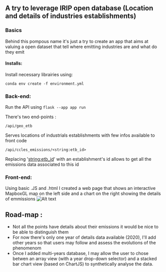## A try to leverage IRIP open database (Location and details of industries establishments)
### Basics
Behind this pompous name it's just a try to create an app that aims at valuing a open dataset that tell where emitting industries are and what do they emit

#### Installs:

Install necessary librairies using: 

``conda env create -f environment.yml``

### Back-end:
Run the API using ```flask --app app run```

There's two end-points :

```/api/geo_etb```

Serves locations of industrials establishments with few infos available to front code

```/api/ccles_emissions/<string:etb_id>```

Replacing '<string:etb_id>' with an establishment's id allows to get all the emissions data associated to this id

### Front-end:
Using basic .JS and .html I created a web page that shows an interactive MapboxGL map on the left side and a chart on the right showing the details of emmissions
![Alt text](./supports/images/front.jpg )


## Road-map :
- Not all the points have details about their emissions it would be nice to be able to distinguish them
- For now there's only one year of details data available (2020), I'll add other years so that users may follow and assess the evolutions of the phenomenom
- Once I added multi-years database, I may allow the user to chose betwen an array view (with a year drop-down selector) and a stacked bar chart view (based on ChartJS) to synthetically analyse the data.
